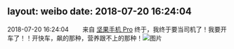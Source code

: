 layout: weibo
date: 2018-07-20 16:24:04
---
2018-07-20 16:24:04  &nbsp;&nbsp;&nbsp;&nbsp;&nbsp;&nbsp; 来自 <a href="http://app.weibo.com/t/feed/Z4AgP" rel="nofollow">坚果手机 Pro</a>
终于，我终于要当司机了！我要开车了！！开快车，飙的那种，营养跟不上的那种！ ​​​
![图片](https://wx3.sinaimg.cn/large/6d2a6003ly1ftgeiytth4j20qo1be153.jpg)
